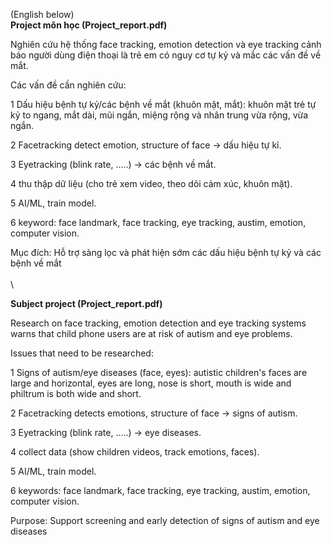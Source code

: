 (English below)
\
**Project môn học (Project_report.pdf)**

Nghiên cứu hệ thống face tracking, emotion detection và eye tracking cảnh báo người dùng điện thoại là trẻ em có nguy cơ tự kỷ và mắc các vấn đề về mắt.

Các vấn đề cần nghiên cứu:									

1	Dấu hiệu bệnh tự kỷ/các bệnh về mắt (khuôn mặt, mắt): khuôn mặt trẻ tự kỷ to ngang, mắt dài, mũi ngắn, miệng rộng và nhân trung vừa rộng, vừa ngắn.							

2	Facetracking detect emotion, structure of face -> dấu hiệu tự kỉ.								

3	Eyetracking (blink rate, .....) -> các bệnh về mắt.								

4	thu thập dữ liệu (cho trẻ xem video, theo dõi cảm xúc, khuôn mặt).				

5	AI/ML, train model. 								

6	keyword: face landmark, face tracking, eye tracking, austim, emotion, computer vision.		

Mục đích:	Hỗ trợ sàng lọc và phát hiện sớm các dấu hiệu bệnh tự kỷ và các bệnh về mắt
\
\
\

**Subject project (Project_report.pdf)**

Research on face tracking, emotion detection and eye tracking systems warns that child phone users are at risk of autism and eye problems.

Issues that need to be researched:

1 Signs of autism/eye diseases (face, eyes): autistic children's faces are large and horizontal, eyes are long, nose is short, mouth is wide and philtrum is both wide and short.

2 Facetracking detects emotions, structure of face -> signs of autism.

3 Eyetracking (blink rate, .....) -> eye diseases.

4 collect data (show children videos, track emotions, faces).

5 AI/ML, train model.

6 keywords: face landmark, face tracking, eye tracking, austim, emotion, computer vision.

Purpose: Support screening and early detection of signs of autism and eye diseases
